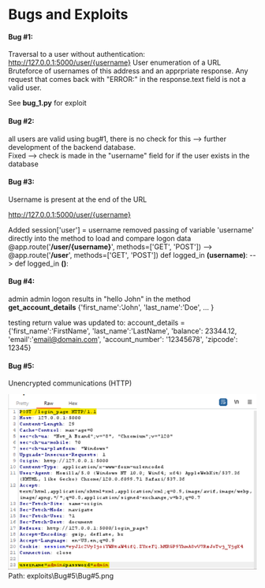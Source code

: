 # Bugs and Exploits

#### Bug #1:

Traversal to a user without authentication:
http://127.0.0.1:5000/user/{username}
User enumeration of a URL
Bruteforce of usernames of this address and an apprpriate response.  Any request that comes back with "ERROR:" in the response.text field is not a valid user.

See **bug_1.py** for exploit



#### Bug #2:
all users are valid using bug#1, there is no check for this --> further development of the backend database.  
Fixed --> check is made in the "username" field for if the user exists in the database


#### Bug #3:
Username is present at the end of the URL

http://127.0.0.1:5000/user/{username}

Added session['user'] = username
removed passing of variable 'username' directly into the method to load and compare logon data
@app.route('**/user/{username}**', methods=['GET', 'POST']) --> @app.route('**/user**', methods=['GET', 'POST'])
def logged_in **(username)**: --> def logged_in **()**:

#### Bug #4:
admin admin logon results in "hello John"
in the method **get_account_details**
{'first_name':'John',
'last_name':'Doe',
...
}

testing return value was updated to:
    account_details = {'first_name':'FirstName',
                       'last_name':'LastName',
                       'balance': 23344.12,
                       'email':'email@domain.com',
                       'account_number': '12345678',
                       'zipcode': 12345}

#### Bug #5:
Unencrypted communications (HTTP)


![Bug#5 Http](https://github.com/ggarcz1/bank_atm/blob/main/exploits/Bug%235/Bug%235.png?raw=true)
Path: exploits\Bug#5\Bug#5.png


